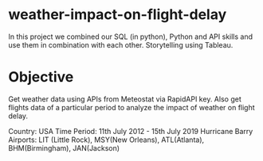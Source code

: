 # weather-impact-on-flight-delay #

In this project we combined our SQL (in python), Python and API skills and use them in combination with each other. Storytelling using Tableau.

# Objective #

Get weather data using APIs from Meteostat via RapidAPI key. Also get flights data of a particular period to analyze the impact of weather on flight delay.

Country: USA
Time Period: 11th July 2012 - 15th July 2019
Hurricane Barry
Airports: LIT (Little Rock), MSY(New Orleans), ATL(Atlanta), BHM(Birmingham), JAN(Jackson)

